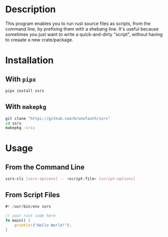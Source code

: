 # Description

This program enables you to run rust source files as scripts, from the command 
line, by prefixing them with a shebang line. It's useful because sometimes you 
just want to write a quick-and-dirty "script", without having to creaate a new 
crate/package.


# Installation

## With `pipx`
```sh
pipx install ssrs
```

## With `makepkg`
```sh
git clone "https://github.com/brunofauth/ssrs"
cd ssrs
makepkg -cris
```

# Usage

## From the Command Line
```sh
ssrs-cli [ssrs-options] -- <script-file> [script-options]
```

## From Script Files
```rust
#! /usr/bin/env ssrs

// your rust code here
fn main() {
    println!("Hello World!");
}
```

